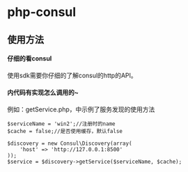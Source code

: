 # php-consul

## 使用方法

#### 仔细的看consul
使用sdk需要你仔细的了解consul的http的API。

#### 内代码有实现怎么调用的~
例如：getService.php，中示例了服务发现的使用方法
```
$serviceName = 'win2';//注册时的name
$cache = false;//是否使用缓存，默认false

$discovery = new Consul\Discovery(array(
    'host' => 'http://127.0.0.1:8500'
));
$service = $discovery->getService($serviceName, $cache);
```

